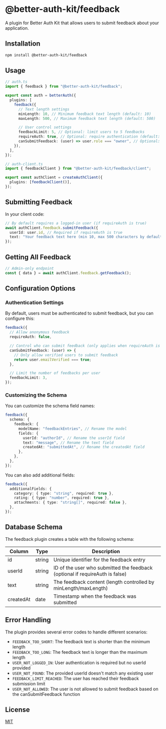 # @better-auth-kit/feedback

A plugin for Better Auth Kit that allows users to submit feedback about your application.

## Installation

```bash
npm install @better-auth-kit/feedback
```

## Usage

```typescript
// auth.ts
import { feedback } from "@better-auth-kit/feedback";

export const auth = betterAuth({
  plugins: [
    feedback({
      // Text length settings
      minLength: 10, // Minimum feedback text length (default: 10)
      maxLength: 500, // Maximum feedback text length (default: 500)

      // User control settings
      feedbackLimit: 5, // Optional: limit users to 5 feedbacks
      requireAuth: true, // Optional: require authentication (default: true)
      canSubmitFeedback: (user) => user.role === "owner", // Optional: control who can submit
    }),
  ],
});
```

```typescript
// auth-client.ts
import { feedbackClient } from "@better-auth-kit/feedback/client";

export const authClient = createAuthClient({
  plugins: [feedbackClient()],
});
```

## Submitting Feedback

In your client code:

```typescript
// By default requires a logged-in user (if requireAuth is true)
await authClient.feedback.submitFeedback({
  userId: user.id, // Required if requireAuth is true
  text: "Your feedback text here (min 10, max 500 characters by default)",
});
```

## Getting All Feedback

```typescript
// Admin-only endpoint
const { data } = await authClient.feedback.getFeedback();
```

## Configuration Options

### Authentication Settings

By default, users must be authenticated to submit feedback, but you can configure this:

```typescript
feedback({
  // Allow anonymous feedback
  requireAuth: false,

  // Control who can submit feedback (only applies when requireAuth is true)
  canSubmitFeedback: (user) => {
    // Only allow verified users to submit feedback
    return user.emailVerified === true;
  },

  // Limit the number of feedbacks per user
  feedbackLimit: 3,
});
```

### Customizing the Schema

You can customize the schema field names:

```typescript
feedback({
  schema: {
    feedback: {
      modelName: "feedbackEntries", // Rename the model
      fields: {
        userId: "authorId", // Rename the userId field
        text: "message", // Rename the text field
        createdAt: "submittedAt", // Rename the createdAt field
      },
    },
  },
});
```

You can also add additional fields:

```typescript
feedback({
  additionalFields: {
    category: { type: "string", required: true },
    rating: { type: "number", required: true },
    attachments: { type: "string[]", required: false },
  },
});
```

## Database Schema

The feedback plugin creates a table with the following schema:

| Column    | Type   | Description                                                                  |
| --------- | ------ | ---------------------------------------------------------------------------- |
| id        | string | Unique identifier for the feedback entry                                     |
| userId    | string | ID of the user who submitted the feedback (optional if requireAuth is false) |
| text      | string | The feedback content (length controlled by minLength/maxLength)              |
| createdAt | date   | Timestamp when the feedback was submitted                                    |

## Error Handling

The plugin provides several error codes to handle different scenarios:

- `FEEDBACK_TOO_SHORT`: The feedback text is shorter than the minimum length
- `FEEDBACK_TOO_LONG`: The feedback text is longer than the maximum length
- `USER_NOT_LOGGED_IN`: User authentication is required but no userId provided
- `USER_NOT_FOUND`: The provided userId doesn't match any existing user
- `FEEDBACK_LIMIT_REACHED`: The user has reached their feedback submission limit
- `USER_NOT_ALLOWED`: The user is not allowed to submit feedback based on the canSubmitFeedback function

## License

[MIT](LICENSE)
